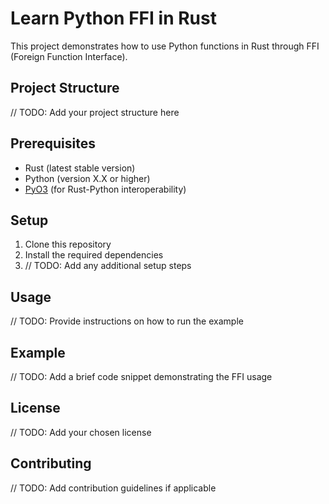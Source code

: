 # Learn Python FFI in Rust

This project demonstrates how to use Python functions in Rust through FFI (Foreign Function Interface).

## Project Structure

// TODO: Add your project structure here

## Prerequisites

- Rust (latest stable version)
- Python (version X.X or higher)
- [PyO3](https://github.com/PyO3/pyo3) (for Rust-Python interoperability)

## Setup

1. Clone this repository
2. Install the required dependencies
3. // TODO: Add any additional setup steps

## Usage

// TODO: Provide instructions on how to run the example

## Example

// TODO: Add a brief code snippet demonstrating the FFI usage

## License

// TODO: Add your chosen license

## Contributing

// TODO: Add contribution guidelines if applicable

